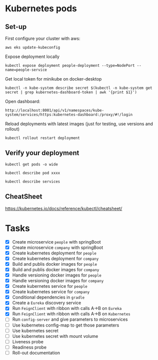 # Kubernetes pods

## Set-up
First configure your cluster with aws:

```
aws eks update-kubeconfig
```

Expose deployment locally
```
kubectl expose deployment people-deployment --type=NodePort --name=people-service
```

Get local token for minikube on docker-desktop
```
kubectl -n kube-system describe secret $(kubectl -n kube-system get secret | grep kubernetes-dashboard-token | awk '{print $1}')
```

Open dashboard:
```
http://localhost:8001/api/v1/namespaces/kube-system/services/https:kubernetes-dashboard:/proxy/#!/login
```

Reload deployments with latest images (just for testing, use versions and rollout)
```
kubectl rollout restart deployment
```

## Verify your deployment

```
kubectl get pods -o wide
```

```
kubectl describe pod xxxx
```

```
kubectl describe services
```
## CheatSheet

https://kubernetes.io/docs/reference/kubectl/cheatsheet/

# Tasks

-[X] Create microservice `people` with springBoot
-[X] Create microservice `company` with springBoot
-[X] Create kubernetes deployment for `people` 
-[X] Create kubernetes deployment for `company` 
-[X] Build and publis docker images for `people` 
-[X] Build and publis docker images for `company` 
-[X] Handle versioning docker images for `people` 
-[X] Handle versioning  docker images for `company` 
-[X] Create kubernetes service for `people` 
-[X] Create kubernetes service for `company` 
-[X] Conditional dependencies in `gradle`
-[X] Create a `Eureka` discovery service
-[X] Run `FeignClient` with ribbon with calls A->B on `Eureka` 
-[X] Run `FeignClient` with ribbon with calls A->B on `Kubernetes` 
-[ ] Run `config-server` and give parameters to microservices
-[ ] Use kubernetes config-map to get those parameters
-[ ] Use kubernetes secret
-[ ] Use kubernetes secret with mount volume
-[ ] Liveness probe
-[ ] Readiness probe
-[ ] Roll-out documentation